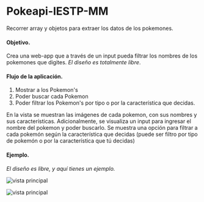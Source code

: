 # Pokeapi-IESTP-MM
Recorrer array y objetos para extraer los datos de los pokemones.

#### Objetivo.
Crea una web-app que a través de un input pueda filtrar los nombres de los pokemones que digites.
*El diseño es totalmente libre*.

#### Flujo de la aplicación.

1. Mostrar a los Pokemon's
2. Poder buscar cada Pokemon
3. Poder filtrar los Pokemon's por tipo o por la característica que decidas.

En la vista se muestran las imágenes de cada pokemon, con sus nombres y sus características.
Adicionalmente, se visualiza un input para ingresar el nombre del pokemon y poder buscarlo.
Se muestra una opción para filtrar a cada pokemón según la característica que decidas (puede ser filtro por tipo de pokemón o por la característica que tú decidas)

#### Ejemplo.

*El diseño es libre, y aquí tienes un ejemplo.*

![vista principal](https://github.com/GreciaGA/Pokeapi-IESTP-MM/blob/master/src/img/poke.jpg)

![vista principal](https://github.com/GreciaGA/Pokeapi-IESTP-MM/blob/master/src/img/buscador-ejem.jpg)